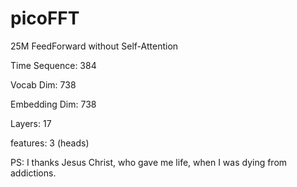 # picoFFT
25M FeedForward without Self-Attention

Time Sequence: 384

Vocab Dim: 738

Embedding Dim: 738

Layers: 17

features: 3 (heads)


PS: I thanks Jesus Christ, who gave me life, when I was dying from addictions.
